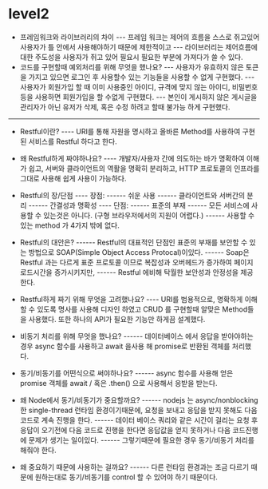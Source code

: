 # level2


- 프레임워크와 라이브러리의 차이
--- 프레임 워크는 제어의 흐름을 스스로 쥐고있어 사용자가 틀 안에서 사용해야하기 때문에 제한적이고
--- 라이브러리는 제어흐름에 대한 주도성을 사용자가 쥐고 있어 필요시 필요한 부분에 가져다가 쓸 수 있다.
- 코드를 구현할때 예외처리를 위해 무엇을 했나요?
--- 사용자가 유효하지 않은 토큰을 가지고 있으면 로그인 후 사용할수 있는 기능들을 사용할 수 없게 구현했다.
--- 사용자가 회원가입 할 때 이미 사용중인 아이디, 규격에 맞지 않는 아이디, 비밀번호등을 사용하면 회원가입을 할 수없게 구현했다.
--- 본인이 게시하지 않은 게시글을 관리자가 아닌 유저가 삭제, 혹은 수정 하려고 할때 불가능 하게 구현했다.
--- 

- Restful이란?
---- URI를 통해 자원을 명시하고 올바른 Method를 사용하여 구현된 서비스를 Restful 하다고 한다.
- 왜 Restful하게 짜야하나요?
---- 개발자/사용자 간에 의도하는 바가 명확하여 이해가 쉽고, 서버와 클라이언트의 역활을 명확히 분리하고, HTTP 프로토콜의 인프라를 그대로 사용해 쉽게 사용이 가능하다.
- Restful의 장/단점
---- 장점: 
------ 쉬운 사용
------ 클라이언트와 서버간의 분리
------ 간결성과 명확성
---- 단점:
------ 표준의 부재
------ 모든 서비스에 사용할 수 있는것은 아니다. (구형 브라우저에서의 지원이 어렵다.)
------ 사용할 수 있는 method 가 4가지 밖에 없다. 

- Restful의 대안은?
------ Restful의 대표적인 단점인 표준의 부재를 보안할 수 있는 방법으로 SOAP(Simple Object Access Protocal)이있다.
------ Soap은 Restful 과는 다르게 표준 프로토콜 이므로 복잡성과 오버헤드가 증가하여 페이지 로드시간을 증가시키지만,
------ Restful 에비해 탁월한 보안성과 안정성을 제공한다.
- Restful하게 짜기 위해 무엇을 고려했나요?
---- URI를 범용적으로, 명확하게 이해할 수 있도록 명사를 사용해 디자인 하였고 CRUD 를 구현할때 알맞은 Method들을 사용했다. 또한 하나의 API가 필요한 기능만 하게끔 설계했다.

- 비동기 처리를 위해 무엇을 했나요?
------ 데이터베이스 에서 응답을 받아야하는 경우 async 함수를 사용하고 await 을사용 해 promise로 반환된 객체를 처리했다.
- 동기/비동기를 어떤식으로 써야하나요?
------ async 함수를 사용해 얻은 promise 객체를 await / 혹은 .then() 으로 사용해서 응받을 받는다.
- 왜 Node에서 동기/비동기가 중요할까요?
------ nodejs 는 async/nonblocking 한 single-thread 런타임 환경이기때문에, 요청을 보내고 응답을 받지 못해도 다음 코드로 계속 진행을 한다.
------ 데이터 베이스 쿼리와 같은 시간이 걸리는 요청 후 응답이 오기전에 다음 코드로 진행을 한다면 응답값을 얻지 못하거나 다음 코드진행에 문제가 생기는 일이있다.
------ 그렇기때문에 필요한 경우 동기/비동기 처리를 해줘야 한다.
- 왜 중요하기 때문에 사용하는 걸까요?
------ 다른 런타임 환경과는 조금 다르기 때문에 원하는대로 동기/비동기를 control 할 수 있어야 하기 때문이다.
